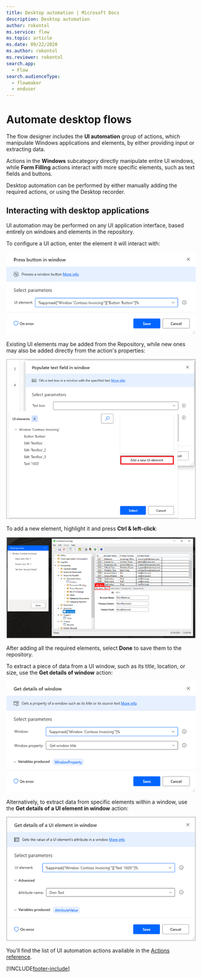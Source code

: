 ```yaml
---
title: Desktop automation | Microsoft Docs
description: Desktop automation
author: rokontol
ms.service: flow
ms.topic: article
ms.date: 09/22/2020
ms.author: rokontol
ms.reviewer: rokontol
search.app: 
  - Flow
search.audienceType: 
  - flowmaker
  - enduser
---
```


# Automate desktop flows



The flow designer includes the **UI automation** group of actions, which manipulate Windows applications and elements, by either providing input or extracting data.

Actions in the **Windows** subcategory directly manipulate entire UI windows, while **Form Filling** actions interact with more specific elements, such as text fields and buttons.

Desktop automation can be performed by either manually adding the required actions, or using the Desktop recorder.

## Interacting with desktop applications

UI automation may be performed on any UI application interface, based entirely on windows and elements in the repository.

To configure a UI action, enter the element it will interact with:

![Press button in window action](./media/ui-automation/press-button-in-window-action.png)

Existing UI elements may be added from the Repository, while new ones may also be added directly from the action's properties:

![Adding new elements through a UI action](./media/ui-automation/adding-new-elements-through-a-ui-action.png)

To add a new element, highlight it and press **Ctrl & left-click**:

![Capturing new UI elements](./media/ui-automation/capturing-new-ui-elements.png)

After adding all the required elements, select **Done** to save them to the repository.

To extract a piece of data from a UI window, such as its title, location, or size, use the **Get details of window** action:

![Get details of window action](./media/ui-automation/get-details-of-window-action.png)

Alternatively, to extract data from specific elements within a window, use the **Get details of a UI element in window** action:

![Get details of a UI element in window action](./media/ui-automation/get-details-of-a-ui-element-in-window.png)

You'll find the list of UI automation actions available in the [Actions reference](actions-reference/uiautomation.md).


[!INCLUDE[footer-include](../includes/footer-banner.md)]